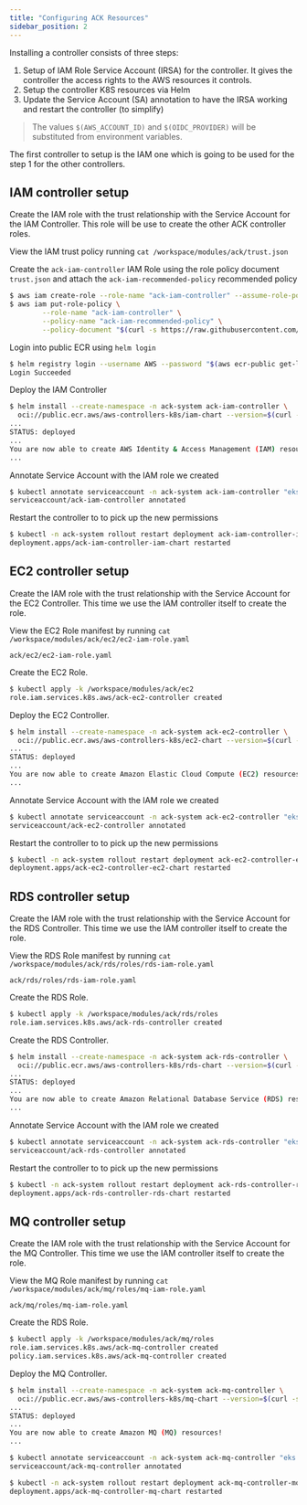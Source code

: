 ```yaml
---
title: "Configuring ACK Resources"
sidebar_position: 2
---
```


Installing a controller consists of three steps:
1. Setup of IAM Role Service Account (IRSA) for the controller. It gives the controller the access rights to the AWS resources it controls.
2. Setup the controller K8S resources via Helm
3. Update the Service Account (SA) annotation to have the IRSA working and restart the controller (to simplify)

>The values `$(AWS_ACCOUNT_ID)` and `$(OIDC_PROVIDER)` will be substituted from environment variables.

The first controller to setup is the IAM one which is going to be used for the step 1 for the other controllers.

## IAM controller setup
Create the IAM role with the trust relationship with the Service Account for the IAM Controller.
This role will be use to create the other ACK controller roles. 


View the IAM trust policy running `cat /workspace/modules/ack/trust.json`

Create the `ack-iam-controller` IAM Role using the role policy document `trust.json` and attach the `ack-iam-recommended-policy` recommended policy
```bash
$ aws iam create-role --role-name "ack-iam-controller" --assume-role-policy-document "$(envsubst </workspace/modules/ack/trust.json)"
$ aws iam put-role-policy \
        --role-name "ack-iam-controller" \
        --policy-name "ack-iam-recommended-policy" \
        --policy-document "$(curl -s https://raw.githubusercontent.com/aws-controllers-k8s/iam-controller/main/config/iam/recommended-inline-policy)"
```

Login into public ECR using `helm login`
```bash
$ helm registry login --username AWS --password "$(aws ecr-public get-login-password --region us-east-1)" public.ecr.aws
Login Succeeded
```

Deploy the IAM Controller
```bash
$ helm install --create-namespace -n ack-system ack-iam-controller \
  oci://public.ecr.aws/aws-controllers-k8s/iam-chart --version=$(curl -sL https://api.github.com/repos/aws-controllers-k8s/iam-controller/releases/latest | grep '"tag_name":' | cut -d'"' -f4) --set=aws.region=$AWS_DEFAULT_REGION --wait
...
STATUS: deployed
...
You are now able to create AWS Identity & Access Management (IAM) resources!
...
```

Annotate Service Account with the IAM role we created
```bash
$ kubectl annotate serviceaccount -n ack-system ack-iam-controller "eks.amazonaws.com/role-arn=arn:aws:iam::${AWS_ACCOUNT_ID}:role/ack-iam-controller"
serviceaccount/ack-iam-controller annotated
```
Restart the controller to to pick up the new permissions
```bash
$ kubectl -n ack-system rollout restart deployment ack-iam-controller-iam-chart
deployment.apps/ack-iam-controller-iam-chart restarted
```

## EC2 controller setup
Create the IAM role with the trust relationship with the Service Account for the EC2 Controller. This time we use the IAM controller itself to create the role.

View the EC2 Role manifest by running `cat /workspace/modules/ack/ec2/ec2-iam-role.yaml`

```file
ack/ec2/ec2-iam-role.yaml
```

Create the EC2 Role.
```bash
$ kubectl apply -k /workspace/modules/ack/ec2
role.iam.services.k8s.aws/ack-ec2-controller created
```

Deploy the EC2 Controller.
```bash
$ helm install --create-namespace -n ack-system ack-ec2-controller \
  oci://public.ecr.aws/aws-controllers-k8s/ec2-chart --version=$(curl -sL https://api.github.com/repos/aws-controllers-k8s/ec2-controller/releases/latest | grep '"tag_name":' | cut -d'"' -f4) --set=aws.region=$AWS_DEFAULT_REGION --wait
...
STATUS: deployed
...
You are now able to create Amazon Elastic Cloud Compute (EC2) resources!
...
```
Annotate Service Account with the IAM role we created
```bash
$ kubectl annotate serviceaccount -n ack-system ack-ec2-controller "eks.amazonaws.com/role-arn=arn:aws:iam::${AWS_ACCOUNT_ID}:role/ack-ec2-controller"
serviceaccount/ack-ec2-controller annotated
```
Restart the controller to to pick up the new permissions
```bash
$ kubectl -n ack-system rollout restart deployment ack-ec2-controller-ec2-chart
deployment.apps/ack-ec2-controller-ec2-chart restarted
```

## RDS controller setup
Create the IAM role with the trust relationship with the Service Account for the RDS Controller. This time we use the IAM controller itself to create the role.

View the RDS Role manifest by running `cat /workspace/modules/ack/rds/roles/rds-iam-role.yaml`
```file
ack/rds/roles/rds-iam-role.yaml
```
Create the RDS Role.
```bash
$ kubectl apply -k /workspace/modules/ack/rds/roles
role.iam.services.k8s.aws/ack-rds-controller created
```

Create the RDS Controller.
```bash
$ helm install --create-namespace -n ack-system ack-rds-controller \
  oci://public.ecr.aws/aws-controllers-k8s/rds-chart --version=$(curl -sL https://api.github.com/repos/aws-controllers-k8s/rds-controller/releases/latest | grep '"tag_name":' | cut -d'"' -f4) --set=aws.region=$AWS_DEFAULT_REGION --wait
...
STATUS: deployed
...
You are now able to create Amazon Relational Database Service (RDS) resources!
...
```
Annotate Service Account with the IAM role we created
```bash
$ kubectl annotate serviceaccount -n ack-system ack-rds-controller "eks.amazonaws.com/role-arn=arn:aws:iam::${AWS_ACCOUNT_ID}:role/ack-rds-controller"
serviceaccount/ack-rds-controller annotated
```
Restart the controller to to pick up the new permissions
```bash
$ kubectl -n ack-system rollout restart deployment ack-rds-controller-rds-chart
deployment.apps/ack-rds-controller-rds-chart restarted
```

## MQ controller setup
Create the IAM role with the trust relationship with the Service Account for the MQ Controller. This time we use the IAM controller itself to create the role.

View the MQ Role manifest by running `cat /workspace/modules/ack/mq/roles/mq-iam-role.yaml`
```file
ack/mq/roles/mq-iam-role.yaml
```
Create the RDS Role.
```bash
$ kubectl apply -k /workspace/modules/ack/mq/roles
role.iam.services.k8s.aws/ack-mq-controller created
policy.iam.services.k8s.aws/ack-mq-controller created
```

Deploy the MQ Controller.
```bash
$ helm install --create-namespace -n ack-system ack-mq-controller \
  oci://public.ecr.aws/aws-controllers-k8s/mq-chart --version=$(curl -sL https://api.github.com/repos/aws-controllers-k8s/mq-controller/releases/latest | grep '"tag_name":' | cut -d'"' -f4) --set=aws.region=$AWS_DEFAULT_REGION --wait
...
STATUS: deployed
...
You are now able to create Amazon MQ (MQ) resources!
...
```
```bash
$ kubectl annotate serviceaccount -n ack-system ack-mq-controller "eks.amazonaws.com/role-arn=arn:aws:iam::${AWS_ACCOUNT_ID}:role/ack-mq-controller"
serviceaccount/ack-mq-controller annotated
```
```bash
$ kubectl -n ack-system rollout restart deployment ack-mq-controller-mq-chart
deployment.apps/ack-mq-controller-mq-chart restarted
```